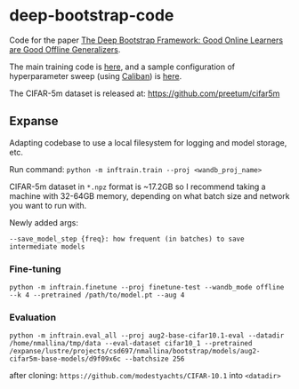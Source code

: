 # deep-bootstrap-code

Code for the paper [The Deep Bootstrap Framework: Good Online Learners are Good Offline Generalizers](https://arxiv.org/abs/2010.08127).

The main training code is [here](/inftrain/train.py), and a sample configuration of hyperparameter sweep (using [Caliban](https://github.com/google/caliban)) is [here](/inftrain/sample_sweep.json).

The CIFAR-5m dataset is released at: https://github.com/preetum/cifar5m

## Expanse

Adapting codebase to use a local filesystem for logging and model storage, etc.

Run command: `python -m inftrain.train --proj <wandb_proj_name>`

CIFAR-5m dataset in `*.npz` format is ~17.2GB so I recommend taking a machine with 32-64GB memory,
depending on what batch size and network you want to run with.

Newly added args:
```
--save_model_step {freq}: how frequent (in batches) to save intermediate models
```

### Fine-tuning

`python -m inftrain.finetune --proj finetune-test --wandb_mode offline --k 4 --pretrained /path/to/model.pt --aug 4`

### Evaluation

```
python -m inftrain.eval_all --proj aug2-base-cifar10.1-eval --datadir /home/nmallina/tmp/data --eval-dataset cifar10_1 --pretrained /expanse/lustre/projects/csd697/nmallina/bootstrap/models/aug2-cifar5m-base-models/d9f09x6c --batchsize 256
```

after cloning: `https://github.com/modestyachts/CIFAR-10.1` into `<datadir>`
